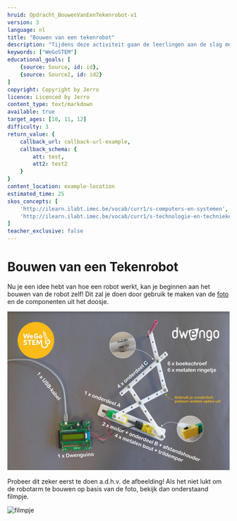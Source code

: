 ```yaml
---
hruid: Opdracht_BouwenVanEenTekenrobot-v1
version: 3
language: nl
title: "Bouwen van een tekenrobot"
description: "Tijdens deze activiteit gaan de leerlingen aan de slag met het materiaal en monteren ze de robotarm."
keywords: ["WeGoSTEM"]
educational_goals: [
    {source: Source, id: id}, 
    {source: Source2, id: id2}
]
copyright: Copyright by Jerro
licence: Licenced by Jerro
content_type: text/markdown
available: true
target_ages: [10, 11, 12]
difficulty: 3
return_value: {
    callback_url: callback-url-example,
    callback_schema: {
        att: test,
        att2: test2
    }
}
content_location: example-location
estimated_time: 25
skos_concepts: [
    'http://ilearn.ilabt.imec.be/vocab/curr1/s-computers-en-systemen', 
    'http://ilearn.ilabt.imec.be/vocab/curr1/s-technologie-en-technieken'
]
teacher_exclusive: false
---
```


# Bouwen van een Tekenrobot

Nu je een idee hebt van hoe een robot werkt, kan je beginnen aan het bouwen van de robot zelf! Dit zal je doen door gebruik te maken van de [foto](images/Voorbeeld.pdf "afgewerkte robot") en de componenten uit het doosje.

![](images/Voorbeeld.png "afgewerkte robot")

Probeer dit zeker eerst te doen a.d.h.v. de afbeelding! Als het niet lukt om de robotarm te bouwen op basis van de foto, bekijk dan onderstaand filmpje.

![filmpje](@youtube/https://www.youtube.com/embed/BilJBKQ4V0Y "Bouwen van een tekenrobot")
